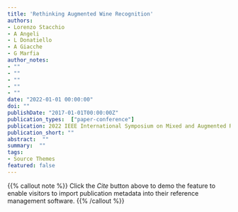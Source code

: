 ```yaml
---
title: 'Rethinking Augmented Wine Recognition'
authors:
- Lorenzo Stacchio
- A Angeli
- L Donatiello
- A Giacche
- G Marfia
author_notes:
- ""
- ""
- ""
- ""
- ""
date: "2022-01-01 00:00:00"
doi: ""
publishDate: "2017-01-01T00:00:00Z"
publication_types:  ["paper-conference"]
publication: 2022 IEEE International Symposium on Mixed and Augmented Reality Adjunct (ISMAR-Adjunct)
publication_short: ""
abstract:  ""
summary:  ""
tags:
- Source Themes
featured: false
---
```

{{% callout note %}}
 Click the *Cite* button above to demo the feature to enable visitors to import publication metadata into their reference management software. 
{{% /callout %}}
